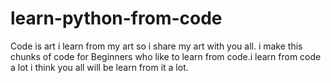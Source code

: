 # learn-python-from-code
Code is art i learn from my art so i share my art with you all.
i make this chunks of code  for Beginners who like to learn from code.i learn from code a lot i think you all will be learn from it a lot.
